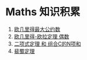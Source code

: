 # Maths 知识积累

1. [欧几里得最大公约数](欧几里得最大公约数)
2. [欧几里得-欧拉定理 偶数](欧几里得_欧拉定理_偶数.md)
3. [二项式定理 和 组合C的N项和](#二项式定理-和-组合c的n项和)
4. [裴蜀定理](裴蜀定理.md)



